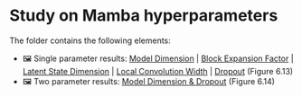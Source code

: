 # Study on Mamba hyperparameters
The folder contains the following elements:
 * 🖼 Single parameter results: [Model Dimension](mamba-setup-D.pdf) | [Block Expansion Factor](mamba-setup-E.pdf) | [Latent State Dimension](mamba-setup-N.pdf) | [Local Convolution Width](mamba-setup-C.pdf) | [Dropout](mamba-setup-dr.pdf) (Figure 6.13)
 * 🖼 Two parameter results: [Model Dimension & Dropout](mamba-setup-D-dr.pdf) (Figure 6.14)
